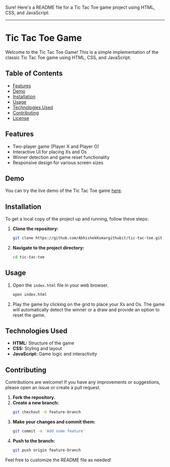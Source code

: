 Sure! Here's a README file for a Tic Tac Toe game project using HTML, CSS, and JavaScript:

---

# Tic Tac Toe Game

Welcome to the Tic Tac Toe Game! This is a simple implementation of the classic Tic Tac Toe game using HTML, CSS, and JavaScript.

## Table of Contents
- [Features](#features)
- [Demo](#demo)
- [Installation](#installation)
- [Usage](#usage)
- [Technologies Used](#technologies-used)
- [Contributing](#contributing)
- [License](#license)

## Features
- Two-player game (Player X and Player O)
- Interactive UI for placing Xs and Os
- Winner detection and game reset functionality
- Responsive design for various screen sizes

## Demo
You can try the live demo of the Tic Tac Toe game [here](#).

## Installation
To get a local copy of the project up and running, follow these steps:

1. **Clone the repository:**
   ```bash
   git clone https://github.com/AbhishekKumargithubit/tic-tac-toe.git
   ```

2. **Navigate to the project directory:**
   ```bash
   cd tic-tac-toe
   ```

## Usage
1. Open the `index.html` file in your web browser.
   ```bash
   open index.html
   ```

2. Play the game by clicking on the grid to place your Xs and Os. The game will automatically detect the winner or a draw and provide an option to reset the game.

## Technologies Used
- **HTML:** Structure of the game
- **CSS:** Styling and layout
- **JavaScript:** Game logic and interactivity

## Contributing
Contributions are welcome! If you have any improvements or suggestions, please open an issue or create a pull request.

1. **Fork the repository.**
2. **Create a new branch:**
   ```bash
   git checkout -b feature-branch
   ```
3. **Make your changes and commit them:**
   ```bash
   git commit -m 'Add some feature'
   ```
4. **Push to the branch:**
   ```bash
   git push origin feature-branch
   ```
Feel free to customize the README file as needed!
